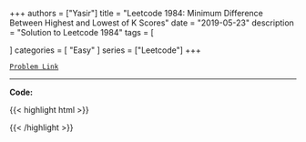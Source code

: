 
+++
authors = ["Yasir"]
title = "Leetcode 1984: Minimum Difference Between Highest and Lowest of K Scores"
date = "2019-05-23"
description = "Solution to Leetcode 1984"
tags = [
    
]
categories = [
    "Easy"
]
series = ["Leetcode"]
+++



[`Problem Link`](https://leetcode.com/problems/minimum-difference-between-highest-and-lowest-of-k-scores/description/)

---

**Code:**

{{< highlight html >}}

{{< /highlight >}}

